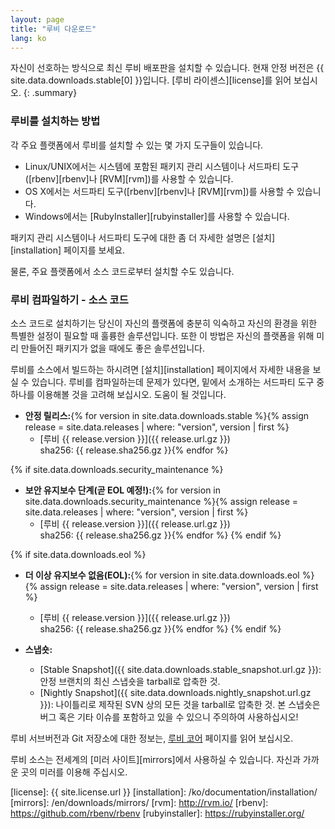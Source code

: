 ```yaml
---
layout: page
title: "루비 다운로드"
lang: ko
---
```


자신이 선호하는 방식으로 최신 루비 배포판을 설치할 수 있습니다.
현재 안정 버전은 {{ site.data.downloads.stable[0] }}입니다.
[루비 라이센스][license]를 읽어 보십시오.
{: .summary}

### 루비를 설치하는 방법

각 주요 플랫폼에서 루비를 설치할 수 있는 몇 가지 도구들이 있습니다.

* Linux/UNIX에서는 시스템에 포함된 패키지 관리 시스템이나
  서드파티 도구([rbenv][rbenv]나 [RVM][rvm])를 사용할 수 있습니다.
* OS X에서는 서드파티 도구([rbenv][rbenv]나 [RVM][rvm])를 사용할 수 있습니다.
* Windows에서는 [RubyInstaller][rubyinstaller]를 사용할 수 있습니다.

패키지 관리 시스템이나 서드파티 도구에 대한 좀 더 자세한
설명은 [설치][installation] 페이지를 보세요.

물론, 주요 플랫폼에서 소스 코드로부터 설치할 수도 있습니다.

### 루비 컴파일하기 - 소스 코드

소스 코드로 설치하기는 당신이 자신의 플랫폼에 충분히 익숙하고
자신의 환경을 위한 특별한 설정이 필요할 때 훌륭한 솔루션입니다.
또한 이 방법은 자신의 플랫폼을 위해 미리 만들어진 패키지가
없을 때에도 좋은 솔루션입니다.

루비를 소스에서 빌드하는 하시려면 [설치][installation] 페이지에서
자세한 내용을 보실 수 있습니다. 루비를 컴파일하는데 문제가 있다면,
밑에서 소개하는 서드파티 도구 중 하나를 이용해볼 것을 고려해 보십시오.
도움이 될 것입니다.

* **안정 릴리스:**{% for version in site.data.downloads.stable %}{% assign release = site.data.releases | where: "version", version | first %}
  * [루비 {{ release.version }}]({{ release.url.gz }})<br>
    sha256: {{ release.sha256.gz }}{% endfor %}

{% if site.data.downloads.security_maintenance %}
* **보안 유지보수 단계(곧 EOL 예정!):**{% for version in site.data.downloads.security_maintenance %}{% assign release = site.data.releases | where: "version", version | first %}
  * [루비 {{ release.version }}]({{ release.url.gz }})<br>
    sha256: {{ release.sha256.gz }}{% endfor %}
{% endif %}

{% if site.data.downloads.eol %}
* **더 이상 유지보수 없음(EOL):**{% for version in site.data.downloads.eol %}{% assign release = site.data.releases | where: "version", version | first %}
  * [루비 {{ release.version }}]({{ release.url.gz }})<br>
    sha256: {{ release.sha256.gz }}{% endfor %}
{% endif %}

* **스냅숏:**
  * [Stable Snapshot]({{ site.data.downloads.stable_snapshot.url.gz }}):
    안정 브랜치의 최신 스냅숏을 tarball로 압축한 것.
  * [Nightly Snapshot]({{ site.data.downloads.nightly_snapshot.url.gz }}):
    나이틀리로 제작된 SVN 상의 모든 것을 tarball로 압축한 것.
    본 스냅숏은 버그 혹은 기타 이슈를 포함하고 있을 수 있으니 주의하여 사용하십시오!

루비 서브버전과 Git 저장소에 대한 정보는, [루비 코어](/ko/community/ruby-core/) 페이지를 읽어 보십시오.

루비 소스는 전세계의 [미러 사이트][mirrors]에서 사용하실 수 있습니다.
자신과 가까운 곳의 미러를 이용해 주십시오.



[license]: {{ site.license.url }}
[installation]: /ko/documentation/installation/
[mirrors]: /en/downloads/mirrors/
[rvm]: http://rvm.io/
[rbenv]: https://github.com/rbenv/rbenv
[rubyinstaller]: https://rubyinstaller.org/
